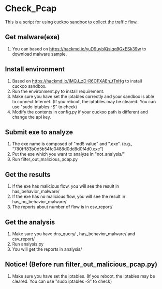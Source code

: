 # Check_Pcap
This is a script for using cuckoo sandbox to collect the traffic flow.

## Get malware(exe)
1. You can based on https://hackmd.io/yuD9uyblQsiqq9GxESk39w to download malware sample.

## Install environment
1. Based on https://hackmd.io/iMQJ_zD-R6CFXAEn_tTnHg to install cuckoo sandbox.
2. Run the environment.py to install requirement.
3. Make sure you have set the iptables correctly and your sandbox is able to connect Internet. (If you reboot, the iptables may be cleared. You can use "sudo iptables -S" to check)
4. Modify the contents in config.py if your cuckoo path is different and change the api key. 

## Submit exe to analyze
1. The exe name is composed of "md5 value" and ".exe". (e.g., "780fff83b0d5b54fc0488d0dd8d0f4d0.exe")
2. Put the exe which you want to analyze in "not_analysis/"
3. Run filter_out_malicious_pcap.py

## Get the results
1. If the exe has malicious flow, you will see the result in has_behavior_malware/
2. If the exe has no malicious flow, you will see the result in has_no_behavior_malware/
3. The reports about number of flow is in csv_report/

## Get the analysis
1. Make sure you have dns_query/ , has_behavior_malware/ and csv_report/
2. Run analysis.py
3. You will get the reports in analysis/

## Notice! (Before run filter_out_malicious_pcap.py)
1. Make sure you have set the iptables. (If you reboot, the iptables may be cleared. You can use "sudo iptables -S" to check)
